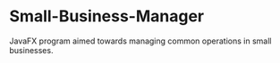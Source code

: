 # Small-Business-Manager
JavaFX program aimed towards managing common operations in small businesses.

